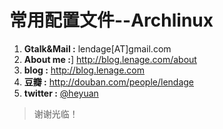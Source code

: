 # 常用配置文件--Archlinux

01. **Gtalk&Mail :** lendage[AT]gmail.com
02. **About me :**] <http://blog.lenage.com/about>
03. **blog :** <http://blog.lenage.com>
04. **豆瓣 :** <http://douban.com/people/lendage>
05. **twitter :** [@heyuan](http://twitter.com/heyuan)

> 谢谢光临！
